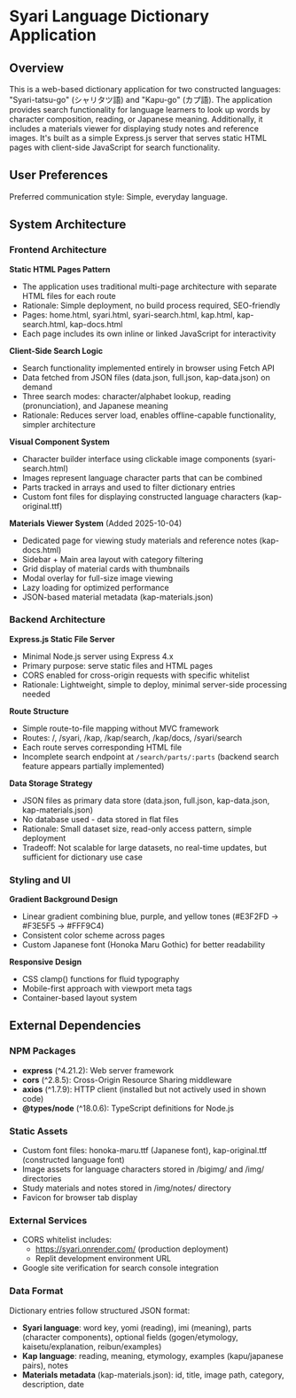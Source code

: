 # Syari Language Dictionary Application

## Overview

This is a web-based dictionary application for two constructed languages: "Syari-tatsu-go" (シャリタツ語) and "Kapu-go" (カプ語). The application provides search functionality for language learners to look up words by character composition, reading, or Japanese meaning. Additionally, it includes a materials viewer for displaying study notes and reference images. It's built as a simple Express.js server that serves static HTML pages with client-side JavaScript for search functionality.

## User Preferences

Preferred communication style: Simple, everyday language.

## System Architecture

### Frontend Architecture

**Static HTML Pages Pattern**
- The application uses traditional multi-page architecture with separate HTML files for each route
- Rationale: Simple deployment, no build process required, SEO-friendly
- Pages: home.html, syari.html, syari-search.html, kap.html, kap-search.html, kap-docs.html
- Each page includes its own inline or linked JavaScript for interactivity

**Client-Side Search Logic**
- Search functionality implemented entirely in browser using Fetch API
- Data fetched from JSON files (data.json, full.json, kap-data.json) on demand
- Three search modes: character/alphabet lookup, reading (pronunciation), and Japanese meaning
- Rationale: Reduces server load, enables offline-capable functionality, simpler architecture

**Visual Component System**
- Character builder interface using clickable image components (syari-search.html)
- Images represent language character parts that can be combined
- Parts tracked in arrays and used to filter dictionary entries
- Custom font files for displaying constructed language characters (kap-original.ttf)

**Materials Viewer System** (Added 2025-10-04)
- Dedicated page for viewing study materials and reference notes (kap-docs.html)
- Sidebar + Main area layout with category filtering
- Grid display of material cards with thumbnails
- Modal overlay for full-size image viewing
- Lazy loading for optimized performance
- JSON-based material metadata (kap-materials.json)

### Backend Architecture

**Express.js Static File Server**
- Minimal Node.js server using Express 4.x
- Primary purpose: serve static files and HTML pages
- CORS enabled for cross-origin requests with specific whitelist
- Rationale: Lightweight, simple to deploy, minimal server-side processing needed

**Route Structure**
- Simple route-to-file mapping without MVC framework
- Routes: /, /syari, /kap, /kap/search, /kap/docs, /syari/search
- Each route serves corresponding HTML file
- Incomplete search endpoint at `/search/parts/:parts` (backend search feature appears partially implemented)

**Data Storage Strategy**
- JSON files as primary data store (data.json, full.json, kap-data.json, kap-materials.json)
- No database used - data stored in flat files
- Rationale: Small dataset size, read-only access pattern, simple deployment
- Tradeoff: Not scalable for large datasets, no real-time updates, but sufficient for dictionary use case

### Styling and UI

**Gradient Background Design**
- Linear gradient combining blue, purple, and yellow tones (#E3F2FD → #F3E5F5 → #FFF9C4)
- Consistent color scheme across pages
- Custom Japanese font (Honoka Maru Gothic) for better readability

**Responsive Design**
- CSS clamp() functions for fluid typography
- Mobile-first approach with viewport meta tags
- Container-based layout system

## External Dependencies

### NPM Packages
- **express** (^4.21.2): Web server framework
- **cors** (^2.8.5): Cross-Origin Resource Sharing middleware
- **axios** (^1.7.9): HTTP client (installed but not actively used in shown code)
- **@types/node** (^18.0.6): TypeScript definitions for Node.js

### Static Assets
- Custom font files: honoka-maru.ttf (Japanese font), kap-original.ttf (constructed language font)
- Image assets for language characters stored in /bigimg/ and /img/ directories
- Study materials and notes stored in /img/notes/ directory
- Favicon for browser tab display

### External Services
- CORS whitelist includes:
  - https://syari.onrender.com/ (production deployment)
  - Replit development environment URL
- Google site verification for search console integration

### Data Format
Dictionary entries follow structured JSON format:
- **Syari language**: word key, yomi (reading), imi (meaning), parts (character components), optional fields (gogen/etymology, kaisetu/explanation, reibun/examples)
- **Kap language**: reading, meaning, etymology, examples (kapu/japanese pairs), notes
- **Materials metadata** (kap-materials.json): id, title, image path, category, description, date